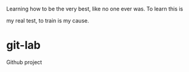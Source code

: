 Learning how to be the very best, like no one ever was. To learn this is

my real test, to train is my cause.

# git-lab
Github project
